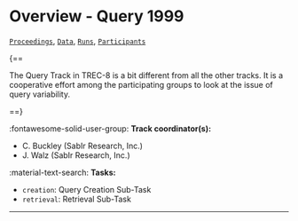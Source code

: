 # Overview - Query 1999

[`Proceedings`](./proceedings.md), [`Data`](./data.md), [`Runs`](./runs.md), [`Participants`](./participants.md)

{==

The Query Track in TREC-8 is a bit different from all the other tracks. It is a cooperative effort among the participating groups to look at the issue of query variability.

==}

:fontawesome-solid-user-group: **Track coordinator(s):**

- C. Buckley (SabIr Research, Inc.) 
- J. Walz (SabIr Research, Inc.) 

:material-text-search: **Tasks:**

- `creation`: Query Creation Sub-Task 
- `retrieval`: Retrieval Sub-Task 



---


